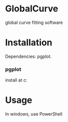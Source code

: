 GlobalCurve
===========

global curve fitting software


Installation
============

Dependencies:
pgplot.

### pgplot
install at c:


Usage
=====

In windows, use PowerShell

